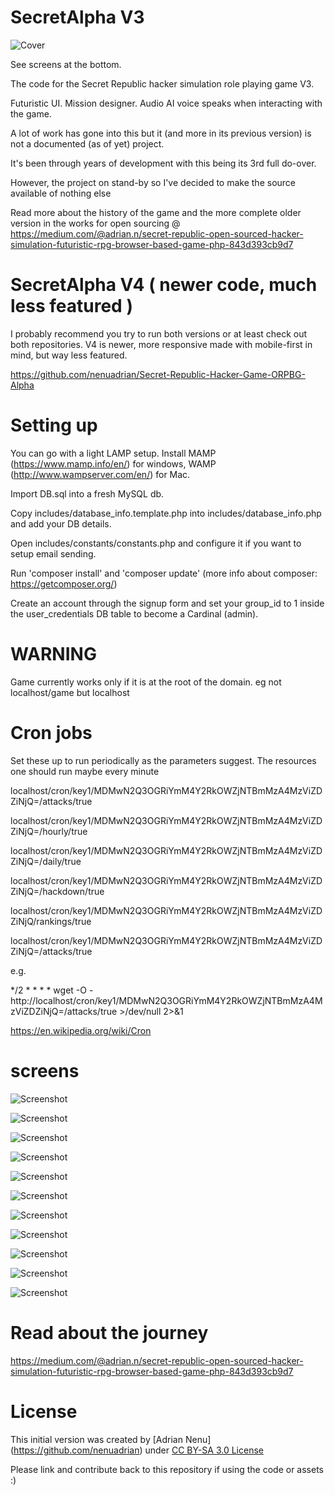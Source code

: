# SecretAlpha V3

<p align="center">

![Cover](screens/cover.jpg)

</p>

See screens at the bottom.

The code for the Secret Republic hacker simulation role playing game V3.

Futuristic UI. Mission designer. Audio AI voice speaks when interacting with the game.

A lot of work has gone into this but it (and more in its previous version) is not a documented (as of yet) project.

It's been through years of development with this being its 3rd full do-over.

However, the project on stand-by so I've decided to make the source available of nothing else

Read more about the history of the game and the more complete older version in the works for open sourcing @ https://medium.com/@adrian.n/secret-republic-open-sourced-hacker-simulation-futuristic-rpg-browser-based-game-php-843d393cb9d7

# SecretAlpha V4 ( newer code, much less featured )

I probably recommend you try to run both versions or at least check out both repositories. V4 is newer, more responsive made with mobile-first in mind, but way less featured.

https://github.com/nenuadrian/Secret-Republic-Hacker-Game-ORPBG-Alpha

# Setting up

You can go with a light LAMP setup. Install MAMP (https://www.mamp.info/en/) for windows, WAMP (http://www.wampserver.com/en/) for Mac.

Import DB.sql into a fresh MySQL db.

Copy includes/database_info.template.php into includes/database_info.php and add your DB details.

Open includes/constants/constants.php and configure it if you want to setup email sending.

Run 'composer install' and 'composer update' (more info about composer: https://getcomposer.org/)

Create an account through the signup form and set your group_id to 1 inside the user_credentials DB table to become a Cardinal (admin).

# WARNING

Game currently works only if it is at the root of the domain. eg not localhost/game but localhost

# Cron jobs

Set these up to run periodically as the parameters suggest. The resources one should run maybe every minute

localhost/cron/key1/MDMwN2Q3OGRiYmM4Y2RkOWZjNTBmMzA4MzViZDZiNjQ=/attacks/true

localhost/cron/key1/MDMwN2Q3OGRiYmM4Y2RkOWZjNTBmMzA4MzViZDZiNjQ=/hourly/true

localhost/cron/key1/MDMwN2Q3OGRiYmM4Y2RkOWZjNTBmMzA4MzViZDZiNjQ=/daily/true

localhost/cron/key1/MDMwN2Q3OGRiYmM4Y2RkOWZjNTBmMzA4MzViZDZiNjQ=/hackdown/true

localhost/cron/key1/MDMwN2Q3OGRiYmM4Y2RkOWZjNTBmMzA4MzViZDZiNjQ/rankings/true

localhost/cron/key1/MDMwN2Q3OGRiYmM4Y2RkOWZjNTBmMzA4MzViZDZiNjQ=/attacks/true

e.g.

*/2 * * * * wget -O - http://localhost/cron/key1/MDMwN2Q3OGRiYmM4Y2RkOWZjNTBmMzA4MzViZDZiNjQ=/attacks/true >/dev/null 2>&1

https://en.wikipedia.org/wiki/Cron

# screens
![Screenshot](screens/1.png)

![Screenshot](screens/2.png)

![Screenshot](screens/3.png)

![Screenshot](screens/4.png)

![Screenshot](screens/5.png)

![Screenshot](screens/6.png)

![Screenshot](screens/7.png)

![Screenshot](screens/8.png)

![Screenshot](screens/9.png)

![Screenshot](screens/10.png)

![Screenshot](screens/11.png)


# Read about the journey

https://medium.com/@adrian.n/secret-republic-open-sourced-hacker-simulation-futuristic-rpg-browser-based-game-php-843d393cb9d7

# License

This initial version was created by [Adrian Nenu] (https://github.com/nenuadrian) under [CC BY-SA 3.0 License](https://creativecommons.org/licenses/by-sa/3.0/)

Please link and contribute back to this repository if using the code or assets :)

